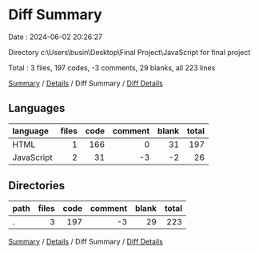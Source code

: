 # Diff Summary

Date : 2024-06-02 20:26:27

Directory c:\\Users\\busin\\Desktop\\Final Project\\JavaScript for final project

Total : 3 files,  197 codes, -3 comments, 29 blanks, all 223 lines

[Summary](results.md) / [Details](details.md) / Diff Summary / [Diff Details](diff-details.md)

## Languages
| language | files | code | comment | blank | total |
| :--- | ---: | ---: | ---: | ---: | ---: |
| HTML | 1 | 166 | 0 | 31 | 197 |
| JavaScript | 2 | 31 | -3 | -2 | 26 |

## Directories
| path | files | code | comment | blank | total |
| :--- | ---: | ---: | ---: | ---: | ---: |
| . | 3 | 197 | -3 | 29 | 223 |

[Summary](results.md) / [Details](details.md) / Diff Summary / [Diff Details](diff-details.md)